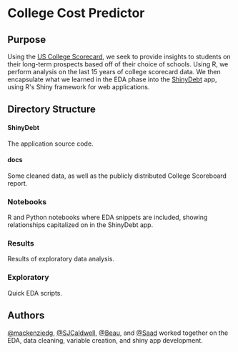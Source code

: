 # College Cost Predictor

## Purpose

Using the [US College Scorecard][scorecard_link], we seek to provide insights to students on their long-term prospects based off of their choice of schools. Using R, we perform analysis on the last 15 years of college scorecard data. We then encapsulate what we learned in the EDA phase into the [ShinyDebt][shinydebt_url] app, using R's Shiny framework for web applications.

[scorecard_link]: https://collegescorecard.ed.gov/
[shinydebt_url]: https://github.com/mackenziedg/collegecostpredictor/tree/master/ShinyDebt

## Directory Structure 

#### ShinyDebt

The application source code.

#### docs

Some cleaned data, as well as the publicly distributed College Scoreboard report.

### Notebooks

R and Python notebooks where EDA snippets are included, showing relationships capitalized on in the ShinyDebt app.

### Results

Results of exploratory data analysis. 

### Exploratory

Quick EDA scripts. 

## Authors

[@mackenziedg][mac_link], [@SJCaldwell][shane_link], [@Beau][beau_link], and [@Saad][saad_link] worked together on the EDA, data cleaning, variable creation, and shiny app development.

[mac_link]: https://github.com/mackenziedg
[shane_link]: https://github.com/SJCaldwell
[saad_link]: https://github.com/saad-usmani
[beau_link]: https://github.com/bbritain1